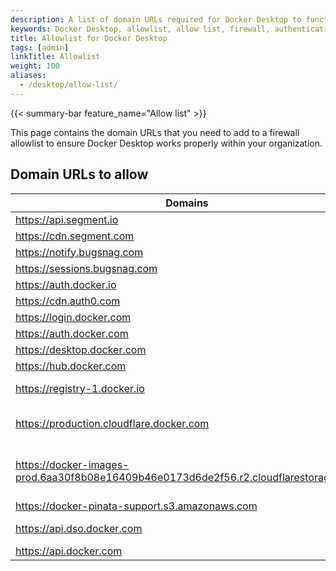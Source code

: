 ```yaml
---
description: A list of domain URLs required for Docker Desktop to function correctly within an organization.
keywords: Docker Desktop, allowlist, allow list, firewall, authentication URLs, analytics
title: Allowlist for Docker Desktop
tags: [admin]
linkTitle: Allowlist
weight: 100
aliases:
  - /desktop/allow-list/
---
```


{{< summary-bar feature_name="Allow list" >}}

This page contains the domain URLs that you need to add to a firewall allowlist to ensure Docker Desktop works properly within your organization.

## Domain URLs to allow

| Domains                                                                              | Description                                  |
| ------------------------------------------------------------------------------------ | -------------------------------------------- |
| https://api.segment.io                                                               | Analytics                                    |
| https://cdn.segment.com                                                              | Analytics                                    |
| https://notify.bugsnag.com                                                           | Error reports                                |
| https://sessions.bugsnag.com                                                         | Error reports                                |
| https://auth.docker.io                                                               | Authentication                               |
| https://cdn.auth0.com                                                                | Authentication                               |
| https://login.docker.com                                                             | Authentication                               |
| https://auth.docker.com                                                              | Authentication                               |
| https://desktop.docker.com                                                           | Update                                       |
| https://hub.docker.com                                                               | Docker Hub                                   |
| https://registry-1.docker.io                                                         | Docker Pull/Push                             |
| https://production.cloudflare.docker.com                                             | Docker Pull/Push (Paid plans)                |
| https://docker-images-prod.6aa30f8b08e16409b46e0173d6de2f56.r2.cloudflarestorage.com | Docker Pull/Push (Personal plan / Anonymous) |
| https://docker-pinata-support.s3.amazonaws.com                                       | Troubleshooting                              |
| https://api.dso.docker.com                                                           | Docker Scout service                         |
| https://api.docker.com                                                               | New API                                      |
